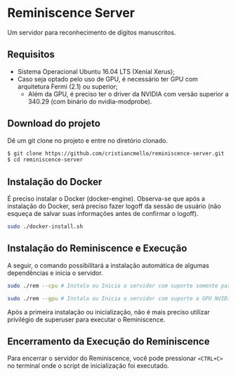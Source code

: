 # Reminiscence Server
Um servidor para reconhecimento de dígitos manuscritos.

## Requisitos
- Sistema Operacional Ubuntu 16.04 LTS (Xenial Xerus);
- Caso seja optado pelo uso de GPU, é necessário ter GPU com arquitetura Fermi (2.1) ou superior;
  - Além da GPU, é preciso ter o driver da NVIDIA com versão superior a 340.29 (com binário do nvidia-modprobe).
  
## Download do projeto
Dê um git clone no projeto e entre no diretório clonado.

```bash
$ git clone https://github.com/cristiancmello/reminiscence-server.git
$ cd reminiscence-server
```
  
## Instalação do Docker
É preciso instalar o Docker (docker-engine). Observa-se que após a instalação do Docker, será preciso fazer logoff da sessão de usuário (não esqueça de salvar suas informações antes de confirmar o logoff).

```bash
sudo ./docker-install.sh
```

## Instalação do Reminiscence e Execução
A seguir, o comando possibilitará a instalação automática de algumas dependências e inicia o servidor.

```bash
sudo ./rem --cpu # Instala ou Inicia o servidor com suporte somente para CPU.
```

```bash
sudo ./rem --gpu # Instala ou Inicia o servidor com suporte a GPU NVIDIA.
```

Após a primeira instalação ou inicialização, não é mais preciso utilizar privilégio de superuser para executar o Reminiscence.

## Encerramento da Execução do Reminiscence
Para encerrar o servidor do Reminiscence, você pode pressionar `<CTRL+C>` no terminal onde o script de inicialização foi executado.
